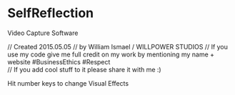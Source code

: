 # SelfReflection
Video Capture Software

// Created 2015.05.05
// by William Ismael / WILLPOWER STUDIOS
// If you use my code give me full credit on my work by mentioning my name + website #BusinessEthics #Respect  
// If you add cool stuff to it please share it with me :)

Hit number keys to change Visual Effects
